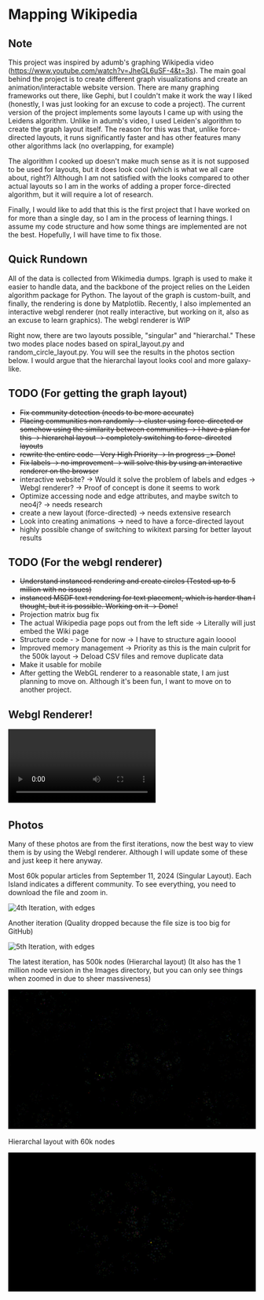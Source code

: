 # Mapping Wikipedia

## Note
This project was inspired by adumb's graphing Wikipedia video (https://www.youtube.com/watch?v=JheGL6uSF-4&t=3s). The main goal behind the project is to create different graph visualizations and create an animation/interactable website version. There are many graphing frameworks out there, like Gephi, but I couldn't make it work the way I liked (honestly, I was just looking for an excuse to code a project). The current version of the project implements some layouts I came up with using the Leidens algorithm. Unlike in adumb's video, I used Leiden's algorithm to create the graph layout itself. The reason for this was that, unlike force-directed layouts, it runs significantly faster and has other features many other algorithms lack (no overlapping, for example) 

The algorithm I cooked up doesn't make much sense as it is not supposed to be used for layouts, but it does look cool (which is what we all care about, right?)
Although I am not satisfied with the looks compared to other actual layouts so I am in the works of adding a proper force-directed algorithm, but it will require a lot of research. 

Finally, I would like to add that this is the first project that I have worked on for more than a single day, so I am in the process of learning things. I assume my code structure and how some things are implemented are not the best. Hopefully, I will have time to fix those. 

## Quick Rundown
All of the data is collected from Wikimedia dumps. Igraph is used to make it easier to handle data, and the backbone of the project relies on the Leiden algorithm package for Python. The layout of the graph is custom-built, and finally, the rendering is done by Matplotlib. Recently, I also implemented an interactive webgl renderer (not really interactive, but working on it, also as an excuse to learn graphics). The webgl renderer is WIP

Right now, there are two layouts possible, "singular" and "hierarchal." These two modes place nodes based on spiral_layout.py and random_circle_layout.py. You will see the results in the photos section below. I would argue that the hierarchal layout looks cool and more galaxy-like.  


## TODO (For getting the graph layout)

- ~~Fix community detection (needs to be more accurate)~~
- ~~Placing communities non randomly -> cluster using force-directed or somehow using the similarity between communities -> I have a plan for this -> hierarchal layout -> completely switching to force-directed layouts~~
- ~~rewrite the entire code - Very High Priority -> In progress _> Done!~~
- ~~Fix labels -> no improvement -> will solve this by using an interactive renderer on the browser~~
- interactive website? -> Would it solve the problem of labels and edges -> Webgl renderer? -> Proof of concept is done it seems to work
- Optimize accessing node and edge attributes, and maybe switch to neo4j? -> needs research
- create a new layout (force-directed) -> needs extensive research
- Look into creating animations -> need to have a force-directed layout
- highly possible change of switching to wikitext parsing for better layout results 

## TODO (For the webgl renderer)

 - ~~Understand instanced rendering and create circles (Tested up to 5 million with no issues)~~
 - ~~instanced MSDF text rendering for text placement, which is harder than I thought, but it is possible. Working on it -> Done!~~
 - Projection matrix bug fix
 - The actual Wikipedia page pops out from the left side -> Literally will just embed the Wiki page
 - Structure code - > Done for now -> I have to structure again looool
 - Improved memory management -> Priority as this is the main culprit for the 500k layout -> Deload CSV files and remove duplicate data 
 - Make it usable for mobile
 - After getting the WebGL renderer to a reasonable state, I am just planning to move on. Although it's been fun, I want to move on to another project. 


## Webgl Renderer!

![Im sorry github servers](https://github.com/HalilB84/Map-of-Wiki/blob/main/Images/Demo.mp4)


## Photos

Many of these photos are from the first iterations, now the best way to view them is by using the Webgl renderer. Although I will update some of these and just keep it here anyway.

Most 60k popular articles from September 11, 2024 (Singular Layout). Each Island indicates a different community. To see everything, you need to download the file and zoom in.

![4th Iteration, with edges](https://github.com/HalilB84/Map-of-Wiki/blob/main/Images/iteration_4.png)

Another iteration (Quality dropped because the file size is too big for GitHub)

![5th Iteration, with edges](https://github.com/HalilB84/Map-of-Wiki/blob/main/Images/iteration_5_lowered.png)

The latest iteration, has 500k nodes (Hierarchal layout) (It also has the 1 million node version in the Images directory, but you can only see things when zoomed in due to sheer massiveness) 

![6th Iteration, without edges](https://github.com/HalilB84/Map-of-Wiki/blob/main/Images/iteration_6.png)

Hierarchal layout with 60k nodes

![6.5th Iteration, without edges](https://github.com/HalilB84/Map-of-Wiki/blob/main/Images/iteration_6.5.png)


